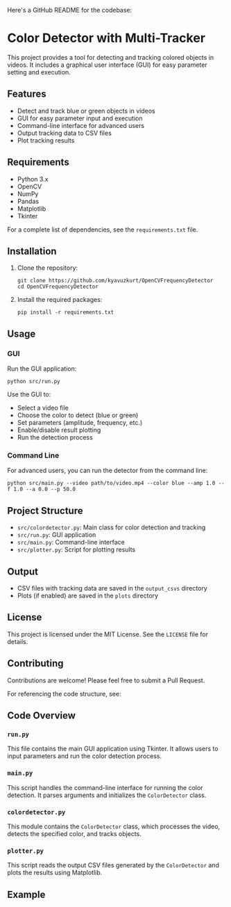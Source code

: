 Here's a GitHub README for the codebase:

# Color Detector with Multi-Tracker

This project provides a tool for detecting and tracking colored objects in videos. It includes a graphical user interface (GUI) for easy parameter setting and execution.

## Features

- Detect and track blue or green objects in videos
- GUI for easy parameter input and execution
- Command-line interface for advanced users
- Output tracking data to CSV files
- Plot tracking results

## Requirements

- Python 3.x
- OpenCV
- NumPy
- Pandas
- Matplotlib
- Tkinter

For a complete list of dependencies, see the `requirements.txt` file.

## Installation

1. Clone the repository:
   ```
   git clone https://github.com/kyavuzkurt/OpenCVFrequencyDetector
   cd OpenCVFrequencyDetector
   ```

2. Install the required packages:
   ```
   pip install -r requirements.txt
   ```

## Usage

### GUI

Run the GUI application:

```
python src/run.py
```

Use the GUI to:
- Select a video file
- Choose the color to detect (blue or green)
- Set parameters (amplitude, frequency, etc.)
- Enable/disable result plotting
- Run the detection process

### Command Line

For advanced users, you can run the detector from the command line:

```
python src/main.py --video path/to/video.mp4 --color blue --amp 1.0 --f 1.0 --a 0.0 --p 50.0
```

## Project Structure

- `src/colordetector.py`: Main class for color detection and tracking
- `src/run.py`: GUI application
- `src/main.py`: Command-line interface
- `src/plotter.py`: Script for plotting results

## Output

- CSV files with tracking data are saved in the `output_csvs` directory
- Plots (if enabled) are saved in the `plots` directory

## License

This project is licensed under the MIT License. See the `LICENSE` file for details.

## Contributing

Contributions are welcome! Please feel free to submit a Pull Request.

For referencing the code structure, see:


## Code Overview

### `run.py`

This file contains the main GUI application using Tkinter. It allows users to input parameters and run the color detection process.

### `main.py`

This script handles the command-line interface for running the color detection. It parses arguments and initializes the `ColorDetector` class.

### `colordetector.py`

This module contains the `ColorDetector` class, which processes the video, detects the specified color, and tracks objects.

### `plotter.py`

This script reads the output CSV files generated by the `ColorDetector` and plots the results using Matplotlib.

## Example
```
